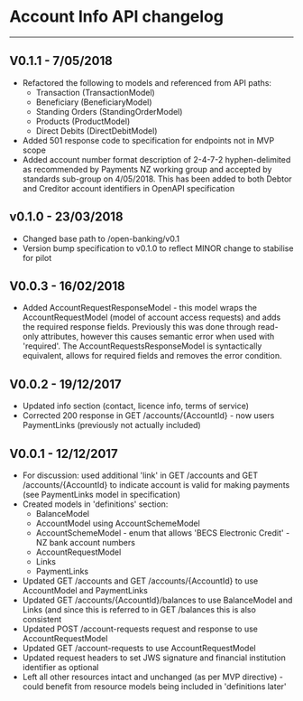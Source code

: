 # Account Info API changelog

---

## V0.1.1 - 7/05/2018

* Refactored the following to models and referenced from API paths:
  * Transaction (TransactionModel)
  * Beneficiary (BeneficiaryModel)
  * Standing Orders (StandingOrderModel)
  * Products (ProductModel)
  * Direct Debits (DirectDebitModel)
* Added 501 response code to specification for endpoints not in MVP scope
* Added account number format description of 2-4-7-2 hyphen-delimited as recommended by Payments NZ working group and accepted by standards sub-group on 4/05/2018.  This has been added to both Debtor and Creditor account identifiers in OpenAPI specification

## v0.1.0 - 23/03/2018

* Changed base path to /open-banking/v0.1
* Version bump specification to v0.1.0 to reflect MINOR change to stabilise for pilot

## V0.0.3 - 16/02/2018

* Added AccountRequestResponseModel - this model wraps the AccountRequestModel (model of account access requests) and adds the required response fields.  Previously this was done through read-only attributes, however this causes semantic error when used with 'required'.  The AccountRequestsResponseModel is syntactically equivalent, allows for required fields and removes the error condition.

## V0.0.2 - 19/12/2017

* Updated info section (contact, licence info, terms of service)
* Corrected 200 response in GET /accounts/{AccountId} - now users PaymentLinks (previously not actually included)

## V0.0.1 - 12/12/2017

* For discussion: used additional 'link' in GET /accounts and GET /accounts/{AccountId} to indicate account is valid for making payments (see PaymentLinks model in specification)
* Created models in 'definitions' section:
  * BalanceModel
  * AccountModel using AccountSchemeModel
  * AccountSchemeModel - enum that allows 'BECS Electronic Credit' - NZ bank account numbers
  * AccountRequestModel
  * Links
  * PaymentLinks
* Updated GET /accounts and GET /accounts/{AccountId} to use AccountModel and PaymentLinks
* Updated GET /accounts/{AccountId}/balances to use BalanceModel and Links (and since this is referred to in GET /balances this is also consistent
* Updated POST /account-requests request and response to use AccountRequestModel
* Updated GET /account-requests to use AccountRequestModel
* Updated request headers to set JWS signature and financial institution identifier as optional
* Left all other resources intact and unchanged (as per MVP directive) - could benefit from resource models being included in 'definitions later'

